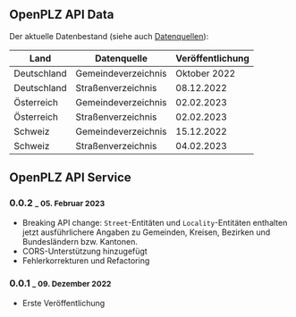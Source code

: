 ## OpenPLZ API Data

Der aktuelle Datenbestand (siehe auch [Datenquellen](sources.md)):

Land        | Datenquelle         | Veröffentlichung
------------|---------------------|-----------------
Deutschland | Gemeindeverzeichnis | Oktober 2022
Deutschland | Straßenverzeichnis  | 08.12.2022
Österreich  | Gemeindeverzeichnis | 02.02.2023
Österreich  | Straßenverzeichnis  | 02.02.2023
Schweiz     | Gemeindeverzeichnis | 15.12.2022
Schweiz     | Straßenverzeichnis  | 04.02.2023

## OpenPLZ API Service

### 0.0.2 <small>_ 05. Februar 2023</small>

- Breaking API change: `Street`-Entitäten und `Locality`-Entitäten enthalten jetzt ausführlichere Angaben zu Gemeinden, Kreisen, Bezirken und Bundesländern bzw. Kantonen.
- CORS-Unterstützung hinzugefügt
- Fehlerkorrekturen und Refactoring

### 0.0.1 <small>_ 09. Dezember 2022</small>

- Erste Veröffentlichung